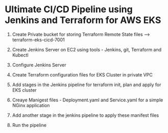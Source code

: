 # Ultimate CI/CD Pipeline using Jenkins and Terraform for AWS EKS


1. Create Private bucket for storing Terraform Remote State files --> terraform-eks-cicd-7001

2. Create Jenkins Server on EC2 using tools - Jenkins, git, Terraform and Kubectl

3. Configure Jenkins Server

4. Create Terraform configuration files for EKS Cluster in private VPC

5. Add stages in the Jenkins pipeline for terraform init, plan and apply for EKS cluster

6. Creaye Manigest files - Deployment.yaml and Service.yaml for a simple NGinx application

7. Add another stage in the jenkins pipeline to apply these manifest files

8. Run the pipeline

